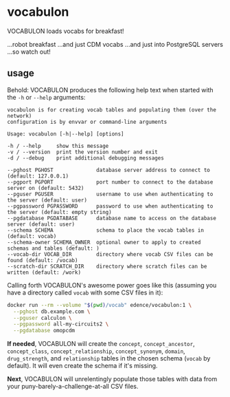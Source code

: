 # vocabulon

VOCABULON loads vocabs for breakfast!

...robot breakfast ...and just CDM vocabs ...and just into PostgreSQL servers ...so watch out!

## usage

Behold: VOCABULON produces the following help text when started with the `-h` or `--help` arguments:

```
vocabulon is for creating vocab tables and populating them (over the network)
configuration is by envvar or command-line arguments

Usage: vocabulon [-h|--help] [options]

-h / --help     show this message
-v / --version  print the version number and exit
-d / --debug    print additional debugging messages

--pghost PGHOST              database server address to connect to (default: 127.0.0.1)
--pgport PGPORT              port number to connect to the database server on (default: 5432)
--pguser PGUSER              username to use when authenticating to the server (default: user)
--pgpassword PGPASSWORD      password to use when authenticating to the server (default: empty string)
--pgdatabase PGDATABASE      database name to access on the database server (default: user)
--schema SCHEMA              schema to place the vocab tables in (default: vocab)
--schema-owner SCHEMA_OWNER  optional owner to apply to created schemas and tables (default: )
--vocab-dir VOCAB_DIR        directory where vocab CSV files can be found (default: /vocab)
--scratch-dir SCRATCH_DIR    directory where scratch files can be written (default: /work)
```

Calling forth VOCABULON's awesome power goes like this (assuming you have a directory called `vocab` with some CSV files in it):

```sh
docker run --rm --volume "$(pwd)/vocab" edence/vocabulon:1 \
  --pghost db.example.com \
  --pguser calculon \
  --pgpassword all-my-circuits2 \
  --pgdatabase omopcdm
```

**If needed**, VOCABULON will create the `concept`, `concept_ancestor`, `concept_class`, `concept_relationship`, `concept_synonym`, `domain`, `drug_strength`, and `relationship` tables in the chosen schema (`vocab` by default). It will even create the schema if it's missing.

**Next**, VOCABULON will unrelentingly populate those tables with data from your puny-barely-a-challenge-at-all CSV files.
